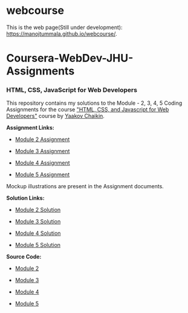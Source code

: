 # webcourse

This is the web page(Still under development): https://manojtummala.github.io/webcourse/.

# Coursera-WebDev-JHU-Assignments

### HTML, CSS, JavaScript for Web Developers

This repository contains my solutions to the Module - 2, 3, 4, 5 Coding Assignments for the course ["HTML, CSS, and Javascript for Web Developers"](https://www.coursera.org/learn/html-css-javascript-for-web-developers) course by [Yaakov Chaikin](https://www.coursera.org/instructor/yaakov-chaikin). 

**Assignment Links:**

- [Module 2 Assignment](https://github.com/jhu-ep-coursera/fullstack-course4/blob/master/assignments/assignment2/Assignment-2.md)

- [Module 3 Assignment](https://github.com/jhu-ep-coursera/fullstack-course4/blob/master/assignments/assignment3/Assignment-3.md)

- [Module 4 Assignment](https://github.com/jhu-ep-coursera/fullstack-course4/blob/master/assignments/assignment4/Assignment-4.md)

- [Module 5 Assignment](https://github.com/jhu-ep-coursera/fullstack-course4/blob/master/assignments/assignment5/Assignment-5.md)

Mockup illustrations are present in the Assignment documents.


**Solution Links:**

- [Module 2 Solution](http://manojtummala.github.io/webcourse/module-2-solution/index.html)

- [Module 3 Solution](https://manojtummala.github.io/webcourse/module-3-solution)

- [Module 4 Solution](http://manojtummala.github.io/webcourse/module-4-solution/index.html)

- [Module 5 Solution](http://manojtummala.github.io/webcourse/module-5-solution/index.html)

**Source Code:**

- [Module 2](./module-2-solution)

- [Module 3](./module-3-solution)

- [Module 4](./module-4-solution)

- [Module 5](./module-5-solution)


